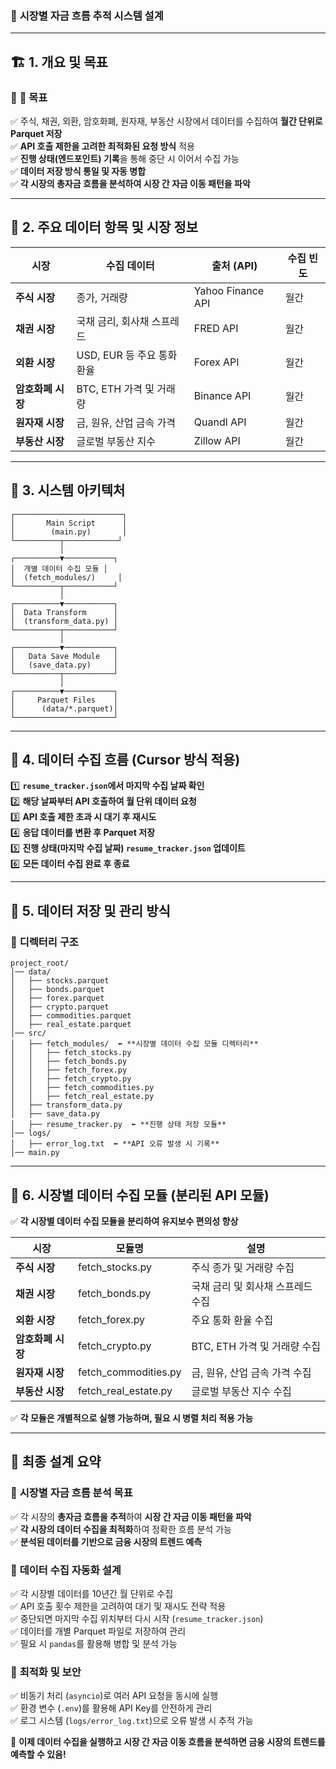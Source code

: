 ### 📌 **시장별 자금 흐름 추적 시스템 설계**  

---

## 🏗 **1. 개요 및 목표**  

### 📍 **🎯 목표**  
✅ 주식, 채권, 외환, 암호화폐, 원자재, 부동산 시장에서 데이터를 수집하여 **월간 단위로 Parquet 저장**  
✅ **API 호출 제한을 고려한 최적화된 요청 방식** 적용  
✅ **진행 상태(엔드포인트) 기록**을 통해 중단 시 이어서 수집 가능  
✅ **데이터 저장 방식 통일 및 자동 병합**  
✅ **각 시장의 총자금 흐름을 분석하여 시장 간 자금 이동 패턴을 파악**  

---

## 📍 **2. 주요 데이터 항목 및 시장 정보**  

| **시장**   | **수집 데이터**                 | **출처 (API)**           | **수집 빈도** |  
|-----------|--------------------------------|-------------------------|--------------|  
| **주식 시장**  | 종가, 거래량                     | Yahoo Finance API       | 월간         |  
| **채권 시장**  | 국채 금리, 회사채 스프레드       | FRED API                | 월간         |  
| **외환 시장**  | USD, EUR 등 주요 통화 환율       | Forex API               | 월간         |  
| **암호화폐 시장** | BTC, ETH 가격 및 거래량         | Binance API             | 월간         |  
| **원자재 시장** | 금, 원유, 산업 금속 가격         | Quandl API              | 월간         |  
| **부동산 시장** | 글로벌 부동산 지수               | Zillow API              | 월간         |  

---

## 📍 **3. 시스템 아키텍처**  

```plaintext
┌────────────────────────┐
│       Main Script      │
│        (main.py)       │
└──────────┬────────────┘
           │
┌──────────▼───────────┐
│  개별 데이터 수집 모듈 │
│  (fetch_modules/)     │
└──────────┬───────────┘
           │
┌──────────▼───────────┐
│  Data Transform      │
│  (transform_data.py) │
└──────────┬───────────┘
           │
┌──────────▼───────────┐
│   Data Save Module   │
│   (save_data.py)     │
└──────────┬───────────┘
           │
┌──────────▼───────────┐
│     Parquet Files    │
│      (data/*.parquet)│
└──────────────────────┘
```

---

## 📍 **4. 데이터 수집 흐름 (Cursor 방식 적용)**  
1️⃣ **`resume_tracker.json`에서 마지막 수집 날짜 확인**  
2️⃣ **해당 날짜부터 API 호출하여 월 단위 데이터 요청**  
3️⃣ **API 호출 제한 초과 시 대기 후 재시도**  
4️⃣ **응답 데이터를 변환 후 Parquet 저장**  
5️⃣ **진행 상태(마지막 수집 날짜) `resume_tracker.json` 업데이트**  
6️⃣ **모든 데이터 수집 완료 후 종료**  

---

## 📍 **5. 데이터 저장 및 관리 방식**  

### 📂 **디렉터리 구조**  
```plaintext
project_root/
│── data/  
│   ├── stocks.parquet  
│   ├── bonds.parquet  
│   ├── forex.parquet  
│   ├── crypto.parquet  
│   ├── commodities.parquet  
│   ├── real_estate.parquet  
│── src/  
│   ├── fetch_modules/  ⬅️ **시장별 데이터 수집 모듈 디렉터리**  
│   │   ├── fetch_stocks.py  
│   │   ├── fetch_bonds.py  
│   │   ├── fetch_forex.py  
│   │   ├── fetch_crypto.py  
│   │   ├── fetch_commodities.py  
│   │   ├── fetch_real_estate.py  
│   ├── transform_data.py  
│   ├── save_data.py  
│   ├── resume_tracker.py  ⬅️ **진행 상태 저장 모듈**  
│── logs/  
│   ├── error_log.txt  ⬅️ **API 오류 발생 시 기록**  
│── main.py  
```

---

## 📍 **6. 시장별 데이터 수집 모듈 (분리된 API 모듈)**  

✅ **각 시장별 데이터 수집 모듈을 분리하여 유지보수 편의성 향상**  

| **시장**   | **모듈명**             | **설명**  |
|-----------|---------------------|--------|
| **주식 시장**  | fetch_stocks.py    | 주식 종가 및 거래량 수집 |
| **채권 시장**  | fetch_bonds.py     | 국채 금리 및 회사채 스프레드 수집 |
| **외환 시장**  | fetch_forex.py     | 주요 통화 환율 수집 |
| **암호화폐 시장** | fetch_crypto.py    | BTC, ETH 가격 및 거래량 수집 |
| **원자재 시장** | fetch_commodities.py | 금, 원유, 산업 금속 가격 수집 |
| **부동산 시장** | fetch_real_estate.py | 글로벌 부동산 지수 수집 |

✅ **각 모듈은 개별적으로 실행 가능하며, 필요 시 병렬 처리 적용 가능**  

---

## 🚀 **최종 설계 요약**  

### 🔹 **시장별 자금 흐름 분석 목표**  
✅ 각 시장의 **총자금 흐름을 추적**하여 **시장 간 자금 이동 패턴을 파악**  
✅ **각 시장의 데이터 수집을 최적화**하여 정확한 흐름 분석 가능  
✅ **분석된 데이터를 기반으로 금융 시장의 트렌드 예측**  

### 🔹 **데이터 수집 자동화 설계**  
✅ 각 시장별 데이터를 10년간 월 단위로 수집  
✅ API 호출 횟수 제한을 고려하여 대기 및 재시도 전략 적용  
✅ 중단되면 마지막 수집 위치부터 다시 시작 (`resume_tracker.json`)  
✅ 데이터를 개별 Parquet 파일로 저장하여 관리  
✅ 필요 시 `pandas`를 활용해 병합 및 분석 가능  

### 🔹 **최적화 및 보안**  
✅ 비동기 처리 (`asyncio`)로 여러 API 요청을 동시에 실행  
✅ 환경 변수 (`.env`)를 활용해 API Key를 안전하게 관리  
✅ 로그 시스템 (`logs/error_log.txt`)으로 오류 발생 시 추적 가능  

🚀 **이제 데이터 수집을 실행하고 시장 간 자금 이동 흐름을 분석하면 금융 시장의 트렌드를 예측할 수 있음!**

